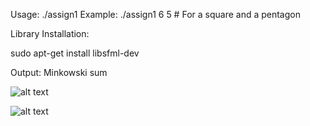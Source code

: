 Usage:
	./assign1 <num-of-polygon1-verticies> <num-of-polygon2-verticies>
Example:
	./assign1 6 5 # For a square and a pentagon

Library Installation:

sudo apt-get install libsfml-dev

Output: 
	Minkowski sum
	
![alt text](https://github.com/bilalnurhusien/MinkowskiSum/blob/master/MinkowskiSumPentagon.png)

![alt text](https://github.com/bilalnurhusien/MinkowskiSum/blob/master/MinkowskiSumSquareHexagon.png)



